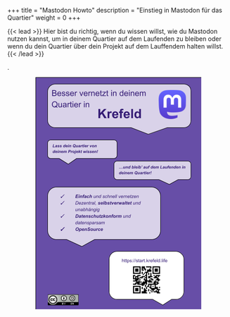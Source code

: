 +++
title = "Mastodon Howto"
description = "Einstieg in Mastodon für das Quartier"
weight = 0
+++

{{< lead >}}
Hier bist du richtig, wenn du wissen willst, wie du Mastodon
nutzen kannst, um in deinem Quartier auf dem Laufenden zu bleiben
oder wenn du dein Quartier über dein Projekt auf dem Lauffendem
halten willst.
{{< /lead >}}

.<center>![Postkare](pics/postkarte.png)</center>